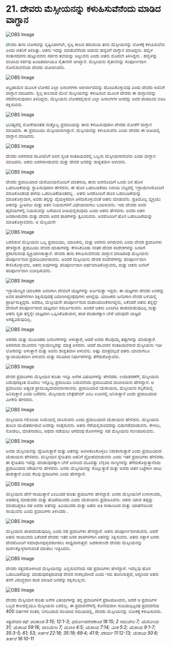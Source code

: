 # 21. ದೇವರು ಮೆಸ್ಸೀಯನನ್ನು ಕಳುಹಿಸುವೆನೆಂದು ಮಾಡಿದ ವಾಗ್ದಾನ 

![OBS Image](https://cdn.door43.org/obs/jpg/360px/obs-en-21-01.jpg)

ದೇವರು ತಾನು ಲೋಕವನ್ನು ಸೃಷ್ಟಿಸಿದಾಗಲೇ, ಸ್ವಲ್ಪ ಕಾಲದ  ತರುವಾಯ  ತಾನು  ಮೆಸ್ಸೀಯನನ್ನು ಲೋಕಕ್ಕೆ ಕಳುಹಿಸುವೆನು ಎಂದು ಆತನಿಗೆ ತಿಳಿದಿತ್ತು. ಆತನು ಇದನ್ನು ಮಾಡುವೆನೆಂದು ಆದಾಮ ಹವ್ವರಿಗೆ ವಾಗ್ದಾನ ಮಾಡಿದ್ದನು. ಹವ್ವಳ ಸಂತಾನದವನು ಹುಟ್ಟುವವನು  ಸರ್ಪದ ತಲೆಯನ್ನು ಜಜ್ಜುವನು ಎಂದು ಆತನು ಮೊದಲೇ ತಿಳಿಸಿದ್ದನು . ಹವ್ವಳನ್ನು ವಂಚಿಸಿದ ಸರ್ಪವು ಖಂಡಿತವಾಗಿಯೂ ಸೈತಾನನೇ ಆಗಿದ್ದಾನೆ. ಮೆಸ್ಸೀಯನು ಸೈತಾನನನ್ನು ಸಂಪೂರ್ಣವಾಗಿ ಸೋಲಿಸುವನೆಂದು ದೇವರು ಯೋಜಿಸಿದನು.

![OBS Image](https://cdn.door43.org/obs/jpg/360px/obs-en-21-02.jpg)

ಅಬ್ರಹಾಮನ ಮೂಲಕ ಲೋಕದ ಎಲ್ಲಾ ಜನಾಂಗಗಳು ಆಶೀರ್ವಾದವನ್ನು ಹೊಂದಿಕೊಳ್ಳುವವು ಎಂದು ದೇವರು ಅವನಿಗೆ ವಾಗ್ದಾನ ಮಾಡಿದನು. ಸ್ವಲ್ಪ ಕಾಲವಾದ ಮೇಲೆ ಮೆಸ್ಸೀಯನನ್ನು ಕಳುಹಿಸುವ ಮೂಲಕ ದೇವರು ಈ ವಾಗ್ದಾನವನ್ನು ನೆರವೇರಿಸುವುದಾಗಿ  ತಿಳಿದಿದ್ದನು. ಮೆಸ್ಸೀಯನು ಲೋಕದಲ್ಲಿರುವ ಎಲ್ಲಾ  ಜನಾಂಗಗಳ ಜನರನ್ನು ಅವರ ಪಾಪದಿಂದ ಬಿಡಿಸಿ ರಕ್ಷಿಸುವನು. 

![OBS Image](https://cdn.door43.org/obs/jpg/360px/obs-en-21-03.jpg)

ಭವಿಷ್ಯದಲ್ಲಿ ಮೋಶೆಯಂತಹ ಮತ್ತೊಬ್ಬ ಪ್ರವಾದಿಯನ್ನು ತಾನು  ಕಳುಹಿಸುವುದಾಗಿ  ದೇವರು ಮೋಶೆಗೆ ವಾಗ್ದಾನ ಮಾಡಿದನು. ಈ ಪ್ರವಾದಿಯು ಮೆಸ್ಸೀಯನಾಗಿದ್ದಾನೆ. ಮೆಸ್ಸೀಯನನ್ನು ಕಳುಹಿಸುವೆನು ಎಂದು ದೇವರು ಈ ರೀತಿಯಲ್ಲಿ ವಾಗ್ದಾನ ಮಾಡಿದನು. 

![OBS Image](https://cdn.door43.org/obs/jpg/360px/obs-en-21-04.jpg)

ದೇವರು ಅರಸನಾದ ದಾವೀದನಿಗೆ ಅವನ ಸ್ವಂತ ಸಂತತಿಯವರಲ್ಲಿ ಒಬ್ಬನು ಮೆಸ್ಸೀಯನಾಗುವನು ಎಂದು ವಾಗ್ದಾನ ಮಾಡಿದನು. ಆತನು ಅರಸನಾಗಿರುವನು ಮತ್ತು ದೇವರ ಜನರನ್ನು ಶಾಶ್ವತವಾಗಿ ಆಳುವನು. 

![OBS Image](https://cdn.door43.org/obs/jpg/360px/obs-en-21-05.jpg)

ದೇವರು ಪ್ರವಾದಿಯಾದ ಯೆರೆಮೀಯನೊಂದಿಗೆ ಮಾತನಾಡಿ,   ತಾನು ಅವನೊಂದಿಗೆ  ಒಂದು ದಿನ ಹೊಸ ಒಡಂಬಡಿಕೆಯನ್ನು ಸ್ಥಾಪಿಸುವುದಾಗಿ  ಹೇಳಿದನು. ಈ ಹೊಸ ಒಡಂಬಡಿಕೆಯು ಸಿನಾಯಿ ಬೆಟ್ಟದಲ್ಲಿ ಇಸ್ರಾಯೇಲರೊಂದಿಗೆ ಮಾಡಿಕೊಂಡಂಥ ಹಳೆಯ ಒಡಂಬಡಿಕೆಯಂತದಲ್ಲ   . ಆತನು ಜನರೊಂದಿಗೆ ಹೊಸ ಒಡಂಬಡಿಕೆಯನ್ನು ಮಾಡಿಕೊಳ್ಳುವಾಗ, ಅವರು ತನ್ನನ್ನು ವೈಯಕ್ತಿಕವಾಗಿ ತಿಳಿದುಕೊಳ್ಳುವಂತೆ ಆತನು ಮಾಡುವನು. ಪ್ರತಿಯೊಬ್ಬ ವ್ಯಕ್ತಿಯು ಆತನನ್ನು ಪ್ರೀತಿಸಲು ಮತ್ತು ಆತನ ನಿಯಮಗಳಿಗೆ ವಿಧೇಯನಾಗಲು ಬಯಸುವನು. ಇದು ದೇವರು ಅವರ ಹೃದಯಗಳಲ್ಲಿ ನಿಯಮವನ್ನು ಬರೆಯುವ ರೀತಿಯಲ್ಲಿರುವುದು ಎಂದು ಆತನು ಹೇಳಿದನು. ಅವರು ಆತನ ಜನರಾಗಿರುವರು ಮತ್ತು ದೇವರು ಅವರ ಪಾಪಗಳನ್ನು ಕ್ಷಮಿಸುವನು. ಅವರೊಂದಿಗೆ ಹೊಸ ಒಡಂಬಡಿಕೆಯನ್ನು ಮಾಡಿಕೊಳ್ಳುವವನು. ಅ ಮೆಸ್ಸಿಯನೇ

![OBS Image](https://cdn.door43.org/obs/jpg/360px/obs-en-21-06.jpg)

ಬರಲಿರುವ ಮೆಸ್ಸೀಯನು ಒಬ್ಬ ಪ್ರವಾದಿಯು, ಯಾಜಕನು, ಮತ್ತು ಅರಸನು ಆಗಿರುವನು ಎಂದು ದೇವರ ಪ್ರವಾದಿಗಳು ಹೇಳಿದ್ದಾರೆ. ಪ್ರವಾದಿಯು ದೇವರ ಮಾತುಗಳನ್ನು ಕೇಳಿಸಿಕೊಂಡು ನಂತರ ದೇವರ ಸಂದೇಶಗಳನ್ನು ಜನರಿಗೆ ಪ್ರಕಟಿಸುವಂಥ ವ್ಯಕ್ತಿಯಾಗಿರುತ್ತಾನೆ. ದೇವರು ತಾನು ಕಳುಹಿಸುವೆನೆಂದು ವಾಗ್ದಾನ ಮಾಡಿದಂಥ ಮೆಸ್ಸೀಯನು ಪರಿಪೂರ್ಣನಾದ ಪ್ರವಾದಿಯಾಗಿರುವನು. ಅಂದರೆ ಮೆಸ್ಸೀಯನು ದೇವರ ಸಂದೇಶಗಳನ್ನು ಪರಿಪೂರ್ಣವಾಗಿ ಕೇಳಿಸಿಕೊಳ್ಳುವನು, ಆತನು ಅವುಗಳನ್ನು ಪರಿಪೂರ್ಣವಾಗಿ ಅರ್ಥಮಾಡಿಕೊಳ್ಳುವನು, ಮತ್ತು ಆತನು ಜನರಿಗೆ ಪರಿಪೂರ್ಣವಾಗಿ ಬೋಧಿಸುವನು. 

![OBS Image](https://cdn.door43.org/obs/jpg/360px/obs-en-21-07.jpg)

ಇಸ್ರಾಯೇಲ್ಯರ ಯಾಜಕರು ಜನರಿಗಾಗಿ ದೇವರಿಗೆ ಯಜ್ಞಗಳನ್ನು ಅರ್ಪಿಸುತ್ತಾ ಇದ್ದರು. ಈ ಯಜ್ಞಗಳು ದೇವರು ಜನರನ್ನು ಅವರ ಪಾಪಗಳಿಗಾಗಿ ಶಿಕ್ಷಿಸುವುದಕ್ಕೆ ಬದಲಾಗಿದ್ದಂಥವುಗಳು ಆಗಿದ್ದವು. ಯಾಜಕರು ಜನರಿಗಾಗಿ ದೇವರ ಬಳಿಯಲ್ಲಿ ಪ್ರಾರ್ಥಿಸುತ್ತಿದ್ದರು. ಆದರೂ, ಮೆಸ್ಸೀಯನೇ ಪರಿಪೂರ್ಣನಾದ ಮಹಾಯಾಜಕನಾಗಿದ್ದನು, ಏಕೆಂದರೆ ಆತನು ತನ್ನನ್ನೇ ದೇವರಿಗೆ ಪರಿಪೂರ್ಣವಾದ ಯಜ್ಞವಾಗಿ ಸಮರ್ಪಿಸುವನು. ಅಂದರೆ ಆತನು ಎಂದಿಗೂ ಪಾಪಮಾಡುವುದಿಲ್ಲ ಮತ್ತು ಆತನು ಸ್ವತಃ ತನ್ನನ್ನೇ ಯಜ್ಞವಾಗಿ ಒಪ್ಪಿಸಿಕೊಡುವಾಗ, ಪಾಪ ಪರಿಹಾರಕ್ಕಾಗಿ ಬೇರೆ ಯಾವುದೇ ಯಜ್ಞದ ಅಗತ್ಯವಿರುವುದಿಲ್ಲ.

![OBS Image](https://cdn.door43.org/obs/jpg/360px/obs-en-21-08.jpg)

ಅರಸರು ಮತ್ತು ಮುಖಂಡರು ಜನಾಂಗಗಳನ್ನು ಆಳುತ್ತಾರೆ, ಆದರೆ ಅವರು ಕೆಲವೊಮ್ಮೆ ತಪ್ಪುಗಳನ್ನು ಮಾಡುತ್ತಾರೆ. ಅರಸನಾದ ದಾವೀದನು ಇಸ್ರಾಯೇಲ್ಯರನ್ನು ಮಾತ್ರ ಆಳಿದನು. ಆದರೆ ದಾವೀದನ ಸಂತತಿಯವನಾದ ಮೆಸ್ಸೀಯನು ಇಡೀ ಲೋಕವನ್ನು ಆಳುತ್ತಾನೆ ಮತ್ತು ಅವನು ಶಾಶ್ವತವಾಗಿ ಆಳುವನು. ಅಷ್ಟು ಮಾತ್ರವಲ್ಲದೆ ಆತನು ಯಾವಾಗಲೂ ನ್ಯಾಯಯುತವಾಗಿ ಆಳುವನು ಮತ್ತು ಸರಿಯಾದ ನಿರ್ಧಾರಗಳನ್ನು ತೆಗೆದುಕೊಳ್ಳುವನು.

![OBS Image](https://cdn.door43.org/obs/jpg/360px/obs-en-21-09.jpg)

ದೇವರ ಪ್ರವಾದಿಗಳು ಮೆಸ್ಸೀಯನ ಕುರಿತು ಇನ್ನೂ ಅನೇಕ ವಿಷಯಗಳನ್ನು ಹೇಳಿದರು. ಉದಾಹರಣೆಗೆ, ಮೆಸ್ಸೀಯನು ಬರುವುದಕ್ಕಿಂತ ಮೊದಲು ಇನ್ನೊಬ್ಬ ಪ್ರವಾದಿಯು ಬರುವನೆಂದು ಪ್ರವಾದಿಯಾದ ಮಲಾಕಿಯನು ಹೇಳಿದ್ದಾನೆ. ಆ ಪ್ರವಾದಿಯು ಅತ್ಯಂತ ಪ್ರಾಮುಖ್ಯವಾದವನಾಗಿರುವನು. ಪ್ರವಾದಿಯಾದ ಯೆಶಾಯನು, ಮೆಸ್ಸೀಯನು ಕನ್ನಿಕೆಯಲ್ಲಿ ಜನಿಸುತ್ತಾನೆ ಎಂದು ಬರೆದನು. ಮೆಸ್ಸೀಯನು ಬೇತ್ಲೆಹೇಮ್ ಎಂಬ ಊರಿನಲ್ಲಿ ಜನಿಸುತ್ತಾನೆ ಎಂದು ಪ್ರವಾದಿಯಾದ ಮೀಕನು ಹೇಳಿದನು.

![OBS Image](https://cdn.door43.org/obs/jpg/360px/obs-en-21-10.jpg)

ಮೆಸ್ಸೀಯನು ಗಲಿಲಾಯ ಸೀಮೆಯಲ್ಲಿ ವಾಸಿಸುವನು ಎಂದು ಪ್ರವಾದಿಯಾದ ಯೆಶಾಯನು ಹೇಳಿದನು. ಮೆಸ್ಸೀಯನು ತುಂಬಾ ದುಃಖಿತರಾಗಿರುವ ಜನರನ್ನು ಸಂತೈಸುವನು. ಆತನು ಸೆರೆಯಲ್ಲಿರುವವರನ್ನು ಬಿಡುಗಡೆಮಾಡುವನು. ಕೇಳಲು, ನೋಡಲು, ಮಾತನಾಡಲು, ಅಥವಾ ನಡೆಯಲು ಆಗದಂಥ ರೋಗಿಗಳನ್ನು ಸಹ ಮೆಸ್ಸೀಯನು ಗುಣಪಡಿಸುವನು.

![OBS Image](https://cdn.door43.org/obs/jpg/360px/obs-en-21-11.jpg)

ಜನರು ಮೆಸ್ಸೀಯನನ್ನು ದ್ವೇಷಿಸುತ್ತಾರೆ ಮತ್ತು ಆತನನ್ನು ಅಂಗೀಕರಿಸಿಕೊಳ್ಳಲು ನಿರಾಕರಿಸುತ್ತಾರೆ ಎಂದು  ಪ್ರವಾದಿಯಾದ ಯೆಶಾಯನು ಹೇಳಿದನು. ಮೆಸ್ಸೀಯನ ಸ್ನೇಹಿತನು ಆತನಿಗೆ  ದ್ರೋಹಮಾಡುವನು ಎಂದು ಇತರ ಪ್ರವಾದಿಗಳು ಹೇಳಿದರು. ಈ ಸ್ನೇಹಿತನು ಇದನ್ನು ಮಾಡುವುದಕ್ಕಾಗಿ ಬೇರೆ ಜನರಿಂದ ಮೂವತ್ತು ಬೆಳ್ಳಿಯ ನಾಣ್ಯಗಳನ್ನು ತೆಗೆದುಕೊಳ್ಳುತ್ತಾನೆಂದು ಪ್ರವಾದಿಯಾದ ಜೆಕರ್ಯನು ಹೇಳಿದನು. ಜನರು ಮೆಸ್ಸೀಯನನ್ನು ಕೊಲ್ಲುತ್ತಾರೆ ಮತ್ತು ಅವರು ಆತನ ಬಟ್ಟೆಗಾಗಿ ಚೀಟು ಹಾಕುತ್ತಾರೆ ಎಂದು ಕೆಲವು ಪ್ರವಾದಿಗಳು ಎಂದು ಹೇಳಿದ್ದಾರೆ.

![OBS Image](https://cdn.door43.org/obs/jpg/360px/obs-en-21-12.jpg)

ಮೆಸ್ಸೀಯನು ಹೇಗೆ ಸಾಯುತ್ತಾನೆ ಎಂಬುದರ ಕುರಿತು ಪ್ರವಾದಿಗಳು ಹೇಳಿದ್ದಾರೆ. ಜನರು ಮೆಸ್ಸೀಯನಿಗೆ ಉಗುಳುವರು, ಅಪಹಾಸ್ಯ ಮಾಡುವರು ಮತ್ತು ಹೊಡೆಯುವರು ಎಂದು ಯೆಶಾಯನು ಪ್ರವಾದಿಸಿದನು. ಆತನು ಯಾವ ತಪ್ಪನ್ನು ಮಾಡದಿದ್ದರೂ ಸಹ ಅವರು ಆತನನ್ನು ತಿವಿಯುವರು ಮತ್ತು ಆತನು ಅತಿ ಸಂಕಟದಿಂದ ಮತ್ತು ಯಾತನೆಯಿಂದ ಸಾಯುವನು ಎಂದು ಪ್ರವಾದಿಗಳು ತಿಳಿಸಿದರು .

![OBS Image](https://cdn.door43.org/obs/jpg/360px/obs-en-21-13.jpg)

ಮೆಸ್ಸೀಯನು ಪಾಪಮಾಡುವುದಿಲ್ಲ ಎಂದು ಸಹ ಪ್ರವಾದಿಗಳು ಹೇಳಿದ್ದಾರೆ. ಆತನು ಪರಿಪೂರ್ಣನಾಗಿರುವನು. ಆದರೆ ಆತನು ಸಾಯುವನು ಏಕೆಂದರೆ ದೇವರು ಇತರ ಜನರ ಪಾಪಗಳಿಗಾಗಿ ಆತನನ್ನು ಶಿಕ್ಷಿಸುವನು. ಆತನು ಸತ್ತಾಗ ಜನರು ದೇವರೊಂದಿಗೆ ಸಮಾಧಾನವುಳ್ಳವರಾಗಿರಲು ಸಾಧ್ಯವಾಗುತ್ತದೆ. ಅದಕಾರಣವೇ ದೇವರು ಮೆಸ್ಸೀಯನನ್ನು ಮರಣಕ್ಕೊಳ್ಳಗಾಗುವಂತೆ ಮಾಡಲು ಇಚ್ಛಿಸಿದನು.

![OBS Image](https://cdn.door43.org/obs/jpg/360px/obs-en-21-14.jpg)

ದೇವರು ಸತ್ತವರೊಳಗಿಂದ ಮೆಸ್ಸೀಯನನ್ನು ಎಬ್ಬಿಸುವನೆಂದು ಸಹ ಪ್ರವಾದಿಗಳು ಹೇಳಿದ್ದಾರೆ. ಇವೆಲ್ಲವು ಹೊಸ ಒಡಂಬಡಿಕೆಯನ್ನು ಮಾಡುವುದಕ್ಕಿರುವಂಥ ದೇವರ ಸಂಕಲ್ಪವಾಗಿದೆ ಎಂದು ಇದು ತೋರಿಸುತ್ತದೆ, ಆದ್ದರಿಂದ ಆತನು ತನಗೆ ವಿರುದ್ಧವಾಗಿ ಪಾಪ ಮಾಡಿದ ಜನರನ್ನು ರಕ್ಷಿಸಬಲ್ಲನು. 

![OBS Image](https://cdn.door43.org/obs/jpg/360px/obs-en-21-15.jpg)

ದೇವರು ಮೆಸ್ಸೀಯನ ಕುರಿತು  ಅನೇಕ ವಿಷಯಗಳನ್ನು ತನ್ನ ಪ್ರವಾದಿಗಳಿಗೆ ಪ್ರಕಟಪಡಿಸಿದನು, ಆದರೆ ಆ ಪ್ರವಾದಿಗಳ ಒಬ್ಬರ ಕಾಲದಲ್ಲಿಯೂ ಮೆಸ್ಸೀಯನು ಬರಲಿಲ್ಲ. ಈ ಪ್ರವಾದನೆಗಳಲ್ಲಿ ಕೊನೆಯದಾಗಿ ನುಡಿಯಲ್ಪಟ್ಟಂಥ ಪ್ರವಾದನೆಯ 400 ವರ್ಷಗಳ ನಂತರ, ನಿಗದಿಯಾದ ಸರಿಯಾದ ಸಮಯದಲ್ಲಿ, ದೇವರು ಮೆಸ್ಸೀಯನನ್ನು ಲೋಕಕ್ಕೆ ಕಳುಹಿಸುವನು. 

_ಸತ್ಯವೇದದ ಕಥೆ: ಆದಿಕಾಂಡ 3:15; 12:1-3; ಧರ್ಮೋಪದೇಶಕಾಂಡ 18:15; 2 ಸಮುವೇಲ 7; ಯೆರೆಮೀಯ 31; ಯೆಶಾಯ 59:16; ದಾನಿಯೇಲ 7; ಮಲಾಕಿ 4:5; ಯೆಶಾಯ 7:14; ಮೀಕ 5:2; ಯೆಶಾಯ 9:1-7; 35:3-5; 61; 53; ಕೀರ್ತನೆ 22:18; 35:19; 69:4; 41:9; ಜೆಕರ್ಯ 11:12-13; ಯೆಶಾಯ 50:6; ಕೀರ್ತನೆ 16:10-11_

